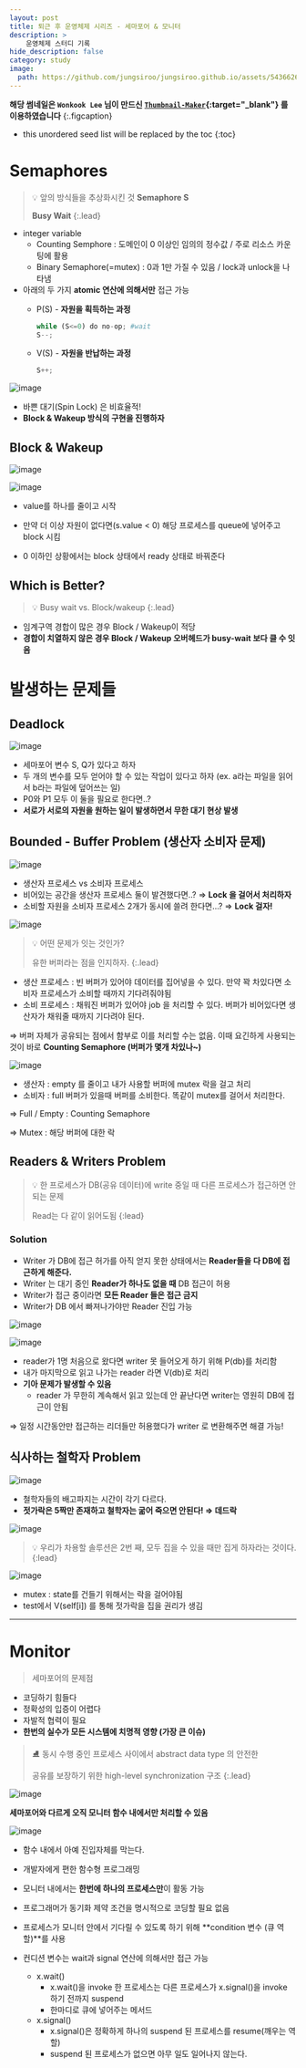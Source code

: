 ```yaml
---
layout: post
title: 퇴근 후 운영체제 시리즈 - 세마포어 & 모니터
description: >
    운영체제 스터디 기록
hide_description: false
category: study
image:
  path: https://github.com/jungsiroo/jungsiroo.github.io/assets/54366260/61cd5212-dd2c-4943-b61e-d9ad334963ff
---
```


**해당 썸네일은 `Wonkook Lee` 님이 만드신 [`Thumbnail-Maker`](https://wonkooklee.github.io/thumbnail_maker/){:target="_blank"} 를 이용하였습니다**
{:.figcaption}

* this unordered seed list will be replaced by the toc
{:toc}

# Semaphores

> 💡 앞의 방식들을 추상화시킨 것 **Semaphore S**
>
> **Busy Wait**
{:.lead}

- integer variable
    - Counting Semphore : 도메인이 0 이상인 임의의 정수값 / 주로 리소스 카운팅에 활용
    - Binary Semaphore(=mutex) : 0과 1만 가질 수 있음 / lock과 unlock을 나타냄
- 아래의 두 가지 **atomic 연산에 의해서만** 접근 가능
    - P(S) - **자원을 획득하는 과정**
        ```python
        while (S<=0) do no-op; #wait
        S--; 
        ```
        
    - V(S) - **자원을 반납하는 과정**
        ```python
        S++;
        ```
        

![image](https://github.com/jungsiroo/jungsiroo.github.io/assets/54366260/353b16df-a13b-4471-837e-8b9e99917d4f)

- 바쁜 대기(Spin Lock) 은 비효율적!
- **Block & Wakeup 방식의 구현을 진행하자**

## Block & Wakeup

![image](https://github.com/jungsiroo/jungsiroo.github.io/assets/54366260/031b2316-f321-4bef-915a-ff5e5d1127de)

![image](https://github.com/jungsiroo/jungsiroo.github.io/assets/54366260/3a395289-e887-4a12-aa67-e0e1209dae03)

- value를 하나를 줄이고 시작
- 만약 더 이상 자원이 없다면(s.value < 0) 해당 프로세스를 queue에 넣어주고 block 시킴

- 0 이하인 상황에서는 block 상태에서 ready 상태로 바꿔준다

## Which is Better?


> 💡 Busy wait vs. Block/wakeup
{:.lead}

- 임계구역 경합이 많은 경우 Block / Wakeup이 적당
- **경합이 치열하지 않은 경우 Block / Wakeup 오버헤드가 busy-wait 보다 클 수 잇음**

# 발생하는 문제들

## Deadlock

![image](https://github.com/jungsiroo/jungsiroo.github.io/assets/54366260/85777b38-0e5b-4f5e-9b0c-a30e4595b9fc)

- 세마포어 변수 S, Q가 있다고 하자
- 두 개의 변수를 모두 얻어야 할 수 있는 작업이 있다고 하자 (ex. a라는 파일을 읽어서 b라는 파일에 덮어쓰는 일)
- P0와 P1 모두 이 둘을 필요로 한다면..?
- **서로가 서로의 자원을 원하는 일이 발생하면서 무한 대기 현상 발생**

## Bounded - Buffer Problem (생산자 소비자 문제)

![image](https://github.com/jungsiroo/jungsiroo.github.io/assets/54366260/76068c5c-edaa-4b03-b7cd-9fffebee1de2)

- 생산자 프로세스 vs 소비자 프로세스
- 비어있는 공간을 생산자 프로세스 둘이 발견했다면..? ⇒ **Lock 을 걸어서 처리하자**
- 소비할 자원을 소비자 프로세스 2개가 동시에 쓸려 한다면…? ⇒ **Lock 걸자!**

![image](https://github.com/jungsiroo/jungsiroo.github.io/assets/54366260/654ea38a-bf9b-47a5-80fa-ee8b26870206)


> 💡 어떤 문제가 잇는 것인가? 
> 
> 유한 버퍼라는 점을 인지하자.
{:.lead}

- 생산 프로세스 : 빈 버퍼가 있어야 데이터를 집어넣을 수 있다. 만약 꽉 차있다면 소비자 프로세스가 소비할 때까지 기다려줘야됨
- 소비 프로세스 : 채워진 버퍼가 있어야 job 을 처리할 수 있다. 버퍼가 비어있다면 생산자가 채워줄 때까지 기다려야 된다.

⇒ 버퍼 자체가 공유되는 점에서 함부로 이를 처리할 수는 없음. 이때 요긴하게 사용되는 것이 바로 **Counting Semaphore (버퍼가 몇개 차있나~)**

![image](https://github.com/jungsiroo/jungsiroo.github.io/assets/54366260/e491fc01-1121-403c-96c3-b972e3f41031)

- 생산자 : empty 를 줄이고 내가 사용할 버퍼에 mutex 락을 걸고 처리
- 소비자 : full 버퍼가 있을때 버퍼를 소비한다. 똑같이 mutex를 걸어서 처리한다.

⇒ Full / Empty : Counting Semaphore

⇒ Mutex : 해당 버퍼에 대한 락

## Readers & Writers Problem


> 💡 한 프로세스가 DB(공유 데이터)에 write 중일 때 다른 프로세스가 접근하면 안되는 문제
>
> Read는 다 같이 읽어도됨
{:lead}

### Solution

- Writer 가 DB에 접근 허가를 아직 얻지 못한 상태에서는 **Reader들을 다 DB에 접근하게 해준다.**
- Writer 는 대기 중인 **Reader가 하나도 없을 때** DB 접근이 허용
- Writer가 접근 중이라면 **모든 Reader 들은 접근 금지**
- Writer가 DB 에서 빠져나가야만 Reader 진입 가능

![image](https://github.com/jungsiroo/jungsiroo.github.io/assets/54366260/08c154ce-0038-4e40-a959-8afa91545f6f)

![image](https://github.com/jungsiroo/jungsiroo.github.io/assets/54366260/010b7623-b425-4243-9288-8cfc9904949e)

- reader가 1명 처음으로 왔다면 writer 못 들어오게 하기 위해 P(db)를 처리함
- 내가 마지막으로 읽고 나가는 reader 라면 V(db)로 처리
- **기아 문제가 발생할 수 있음**
    - reader 가 무한히 계속해서 읽고 있는데 안 끝난다면 writer는 영원히 DB에 접근이 안됨

⇒ 일정 시간동안만 접근하는 리더들만 허용했다가 writer 로 변환해주면 해결 가능!

## 식사하는 철학자 Problem

![image](https://github.com/jungsiroo/jungsiroo.github.io/assets/54366260/685be248-6b7b-478f-bdfd-e6fbd8b9acaa)

- 철학자들의 배고파지는 시간이 각기 다르다.
- **젓가락은 5짝만 존재하고 철학자는 굶어 죽으면 안된다! ⇒ 데드락**

![image](https://github.com/jungsiroo/jungsiroo.github.io/assets/54366260/e50b63ce-d678-4457-8834-621283e793eb)

> 💡 우리가 차용할 솔루션은 2번 째, 모두 집을 수 있을 때만 집게 하자라는 것이다.
{:lead}


![image](https://github.com/jungsiroo/jungsiroo.github.io/assets/54366260/0c5ecaa8-3255-4d95-90e4-63cb4141bd8e)

- mutex : state를 건들기 위해서는 락을 걸어야됨
- test에서 V(self[i]) 를 통해 젓가락을 집을 권리가 생김

---

# Monitor

> 세마포어의 문제점
> 
- 코딩하기 힘들다
- 정확성의 입증이 어렵다
- 자발적 협력이 필요
- **한번의 실수가 모든 시스템에 치명적 영향 (가장 큰 이슈)**

> ⛸️ 동시 수행 중인 프로세스 사이에서 abstract data type 의 안전한 
> 
> 공유를 보장하기 위한 high-level synchronization 구조
{:.lead}


![image](https://github.com/jungsiroo/jungsiroo.github.io/assets/54366260/1bf7e963-fd61-4d42-a3e3-cef6fb492a0b)

**세마포어와 다르게 오직 모니터 함수 내에서만 처리할 수 있음**

![image](https://github.com/jungsiroo/jungsiroo.github.io/assets/54366260/faac6411-5618-45e2-9106-3d08e3628023)

- 함수 내에서 아예 진입자체를 막는다.
- 개발자에게 편한 함수형 프로그래밍

- 모니터 내에서는 **한번에 하나의 프로세스만**이 활동 가능
- 프로그래머가 동기화 제약 조건을 명시적으로 코딩할 필요 없음
- 프로세스가 모니터 안에서 기다릴 수 있도록 하기 위해 **condition 변수 (큐 역할)**를 사용
- 컨디션 변수는 wait과 signal 연산에 의해서만 접근 가능
    - x.wait()
        - x.wait()을 invoke 한 프로세스는 다른 프로세스가 x.signal()을 invoke 하기 전까지 suspend
        - 한마디로 큐에 넣어주는 메서드
    - x.signal()
        - x.signal()은 정확하게 하나의 suspend 된 프로세스를 resume(깨우는 역할)
        - suspend 된 프로세스가 없으면 아무 일도 일어나지 않는다.